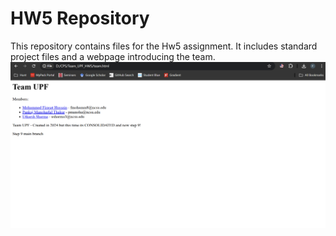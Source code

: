 # HW5 Repository
This repository contains files for the Hw5 assignment. It includes standard project files and a webpage introducing the team.
![Alt text](webpage.png)